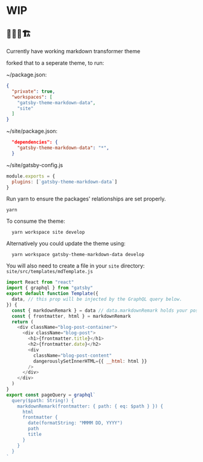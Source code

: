 # WIP

## 👷‍♂️🚧🏗

Currently have working markdown transformer theme

forked that to a seperate theme, to run:

~/package.json:

```json
{
  "private": true,
  "workspaces": [
    "gatsby-theme-markdown-data",
    "site"
  ]
}

```

~/site/package.json:
```json
  "dependencies": {
    "gatsby-theme-markdown-data": "*",
  }
```

~/site/gatsby-config.js

```js
module.exports = {
  plugins: [`gatsby-theme-markdown-data`]
}
```

Run yarn to ensure the packages' relationships are set properly.
```shell
yarn
```

To consume the theme:
```shell
  yarn workspace site develop
```

Alternatively you could update the theme using:
```shell
  yarn workspace gatsby-theme-markdown-data develop
```

You will also need to create a file in your `site` directory:
`site/src/templates/mdTemplate.js`
```js
import React from "react"
import { graphql } from "gatsby"
export default function Template({
  data, // this prop will be injected by the GraphQL query below.
}) {
  const { markdownRemark } = data // data.markdownRemark holds your post data
  const { frontmatter, html } = markdownRemark
  return (
    <div className="blog-post-container">
      <div className="blog-post">
        <h1>{frontmatter.title}</h1>
        <h2>{frontmatter.date}</h2>
        <div
          className="blog-post-content"
          dangerouslySetInnerHTML={{ __html: html }}
        />
      </div>
    </div>
  )
}
export const pageQuery = graphql`
  query($path: String!) {
    markdownRemark(frontmatter: { path: { eq: $path } }) {
      html
      frontmatter {
        date(formatString: "MMMM DD, YYYY")
        path
        title
      }
    }
  }
`
```
